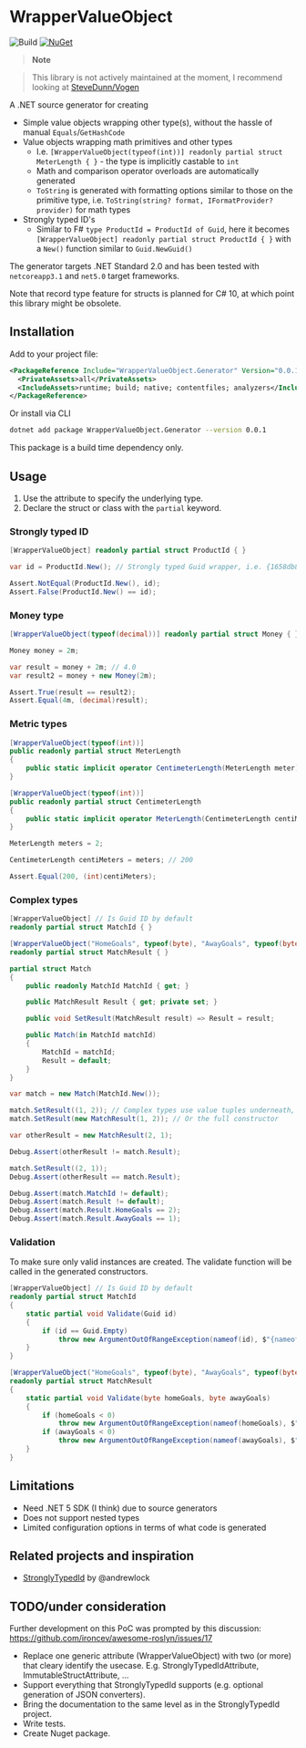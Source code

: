 # WrapperValueObject

![Build](https://github.com/martinothamar/WrapperValueObject/workflows/Build/badge.svg)
[![NuGet](https://img.shields.io/nuget/v/WrapperValueObject.Generator.svg)](https://www.nuget.org/packages/WrapperValueObject.Generator/)

> **Note**

> This library is not actively maintained at the moment, I recommend looking at [SteveDunn/Vogen](https://github.com/SteveDunn/Vogen)

A .NET source generator for creating
* Simple value objects wrapping other type(s), without the hassle of manual `Equals`/`GetHashCode`
* Value objects wrapping math primitives and other types
  * I.e. `[WrapperValueObject(typeof(int))] readonly partial struct MeterLength { }` - the type is implicitly castable to `int`
  * Math and comparison operator overloads are automatically generated
  * `ToString` is generated with formatting options similar to those on the primitive type, i.e. `ToString(string? format, IFormatProvider? provider)` for math types
* Strongly typed ID's
  * Similar to F# `type ProductId = ProductId of Guid`, here it becomes `[WrapperValueObject] readonly partial struct ProductId { }` with a `New()` function similar to `Guid.NewGuid()`

The generator targets .NET Standard 2.0 and has been tested with `netcoreapp3.1` and `net5.0` target frameworks.

Note that record type feature for structs is planned for C# 10, at which point this library might be obsolete.

## Installation

Add to your project file:

```xml
<PackageReference Include="WrapperValueObject.Generator" Version="0.0.1">
  <PrivateAssets>all</PrivateAssets>
  <IncludeAssets>runtime; build; native; contentfiles; analyzers</IncludeAssets>
</PackageReference>
```

Or install via CLI

```sh
dotnet add package WrapperValueObject.Generator --version 0.0.1
```

This package is a build time dependency only.

## Usage

1. Use the attribute to specify the underlying type.
2. Declare the struct or class with the `partial` keyword.

### Strongly typed ID


```csharp
[WrapperValueObject] readonly partial struct ProductId { }

var id = ProductId.New(); // Strongly typed Guid wrapper, i.e. {1658db8c-89a4-46ea-b97e-8cf966cfb3f1}

Assert.NotEqual(ProductId.New(), id);
Assert.False(ProductId.New() == id);
```

### Money type

```csharp
[WrapperValueObject(typeof(decimal))] readonly partial struct Money { }

Money money = 2m;

var result = money + 2m; // 4.0
var result2 = money + new Money(2m);

Assert.True(result == result2);
Assert.Equal(4m, (decimal)result);
```


### Metric types
```csharp
[WrapperValueObject(typeof(int))]
public readonly partial struct MeterLength 
{
    public static implicit operator CentimeterLength(MeterLength meter) => meter.Value * 100; // .Value is the inner type, in this case int
}

[WrapperValueObject(typeof(int))]
public readonly partial struct CentimeterLength
{
    public static implicit operator MeterLength(CentimeterLength centiMeter) => centiMeter.Value / 100;
}

MeterLength meters = 2;

CentimeterLength centiMeters = meters; // 200

Assert.Equal(200, (int)centiMeters);
```

### Complex types

```csharp
[WrapperValueObject] // Is Guid ID by default
readonly partial struct MatchId { }

[WrapperValueObject("HomeGoals", typeof(byte), "AwayGoals", typeof(byte))]
readonly partial struct MatchResult { }

partial struct Match
{
    public readonly MatchId MatchId { get; }

    public MatchResult Result { get; private set; }

    public void SetResult(MatchResult result) => Result = result;

    public Match(in MatchId matchId)
    {
        MatchId = matchId;
        Result = default;
    }
}

var match = new Match(MatchId.New());

match.SetResult((1, 2)); // Complex types use value tuples underneath, so can be implicitly converted
match.SetResult(new MatchResult(1, 2)); // Or the full constructor

var otherResult = new MatchResult(2, 1);

Debug.Assert(otherResult != match.Result);

match.SetResult((2, 1));
Debug.Assert(otherResult == match.Result);

Debug.Assert(match.MatchId != default);
Debug.Assert(match.Result != default);
Debug.Assert(match.Result.HomeGoals == 2);
Debug.Assert(match.Result.AwayGoals == 1);
```

### Validation 

To make sure only valid instances are created.
The validate function will be called in the generated constructors.

```csharp
[WrapperValueObject] // Is Guid ID by default
readonly partial struct MatchId
{ 
    static partial void Validate(Guid id)
    {
        if (id == Guid.Empty)
            throw new ArgumentOutOfRangeException(nameof(id), $"{nameof(id)} must have value");
    }
}

[WrapperValueObject("HomeGoals", typeof(byte), "AwayGoals", typeof(byte))]
readonly partial struct MatchResult 
{ 
    static partial void Validate(byte homeGoals, byte awayGoals)
    {
        if (homeGoals < 0)
            throw new ArgumentOutOfRangeException(nameof(homeGoals), $"{nameof(homeGoals)} value cannot be less than 0");
        if (awayGoals < 0)
            throw new ArgumentOutOfRangeException(nameof(awayGoals), $"{nameof(awayGoals)} value cannot be less than 0");
    }
}
```

## Limitations

* Need .NET 5 SDK (I think) due to source generators
* Does not support nested types
* Limited configuration options in terms of what code is generated

## Related projects and inspiration

* [StronglyTypedId](https://github.com/andrewlock/StronglyTypedId) by @andrewlock

## TODO/under consideration

Further development on this PoC was prompted by this discussion: https://github.com/ironcev/awesome-roslyn/issues/17

* Replace one generic attribute (WrapperValueObject) with two (or more) that cleary identify the usecase. E.g. StronglyTypedIdAttribute, ImmutableStructAttribute, ...
* Support everything that StronglyTypedId supports (e.g. optional generation of JSON converters).
* Bring the documentation to the same level as in the StronglyTypedId project.
* Write tests.
* Create Nuget package.
